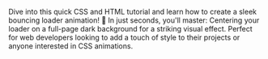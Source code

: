 Dive into this quick CSS and HTML tutorial and learn how to create a sleek bouncing loader animation! 🚀 In just seconds, you'll master:
Centering your loader on a full-page dark background for a striking visual effect.
Perfect for web developers looking to add a touch of style to their projects or anyone interested in CSS animations. 
